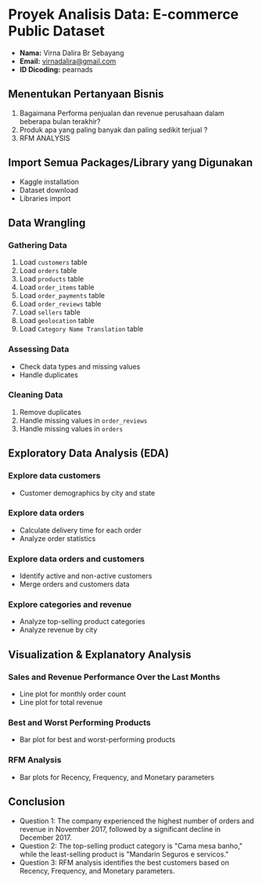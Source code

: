 # Proyek Analisis Data: E-commerce Public Dataset
- **Nama:** Virna Dalira Br Sebayang 
- **Email:** virnadalira@gmail.com
- **ID Dicoding:** pearnads

## Menentukan Pertanyaan Bisnis
1. Bagaimana Performa penjualan dan revenue perusahaan dalam beberapa bulan terakhir?
2. Produk apa yang paling banyak dan paling sedikit terjual ?
3. RFM ANALYSIS

## Import Semua Packages/Library yang Digunakan
- Kaggle installation
- Dataset download
- Libraries import

## Data Wrangling
### Gathering Data
1. Load `customers` table
2. Load `orders` table
3. Load `products` table
4. Load `order_items` table
5. Load `order_payments` table
6. Load `order_reviews` table
7. Load `sellers` table
8. Load `geolocation` table
9. Load `Category Name Translation` table

### Assessing Data
- Check data types and missing values
- Handle duplicates

### Cleaning Data
1. Remove duplicates
2. Handle missing values in `order_reviews`
3. Handle missing values in `orders`

## Exploratory Data Analysis (EDA)
### Explore data customers
- Customer demographics by city and state

### Explore data orders
- Calculate delivery time for each order
- Analyze order statistics

### Explore data orders and customers
- Identify active and non-active customers
- Merge orders and customers data

### Explore categories and revenue
- Analyze top-selling product categories
- Analyze revenue by city

## Visualization & Explanatory Analysis
### Sales and Revenue Performance Over the Last Months
- Line plot for monthly order count
- Line plot for total revenue

### Best and Worst Performing Products
- Bar plot for best and worst-performing products

### RFM Analysis
- Bar plots for Recency, Frequency, and Monetary parameters

## Conclusion
- Question 1: The company experienced the highest number of orders and revenue in November 2017, followed by a significant decline in December 2017.
- Question 2: The top-selling product category is "Cama mesa banho," while the least-selling product is "Mandarin Seguros e servicos."
- Question 3: RFM analysis identifies the best customers based on Recency, Frequency, and Monetary parameters.
